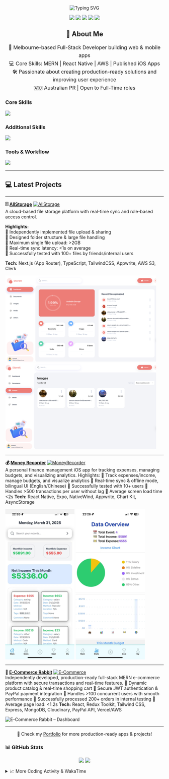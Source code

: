 
<div align="center">
  <img src="https://readme-typing-svg.demolab.com?font=Fira+Code&pause=1000&center=true&vCenter=true&width=500&lines=Hi+there+%F0%9F%91%8B+I'm+Aaron+TAO!;Full-Stack+Developer+from+Melbourne;MERN+Stack+%7C+React+Native+%7C+AWS;Let's+Build+Something+Great+Together!" alt="Typing SVG" />
</div>


<p align="center">
  <a href="https://github.com/HAONANTAO"><img src="https://img.shields.io/badge/GitHub-000?style=flat&logo=github&logoColor=white" /></a>
  <a href="https://www.aarontao.com/"><img src="https://img.shields.io/badge/Portfolio-000?style=flat&logo=vercel&logoColor=white" /></a>
 <a href="2025.09.07Resume.pdf"><img src="https://img.shields.io/badge/Resume-PDF-blue?style=flat&logo=adobeacrobatreader&logoColor=white" /></a>
  <a href="https://www.linkedin.com/in/haonan-tao-aaron/"><img src="https://img.shields.io/badge/-LinkedIn-0077b5?style=flat&logo=linkedin&logoColor=white" /></a>
  <a href="mailto:taoaaron5@gmail.com"><img src="https://img.shields.io/badge/Gmail-D14836?style=flat&logo=gmail&logoColor=white" /></a>
</p>

<h2 align="center">
  💼 <strong>About Me</strong>
</h2>

<p align="center" style="font-size:16px; line-height:1.6; max-width:600px; margin:auto;">
🚀 Melbourne-based Full-Stack Developer building web & mobile apps  <br/>
💻 Core Skills: MERN | React Native | AWS | Published iOS Apps  <br/>
🛠 Passionate about creating production-ready solutions and improving user experience  <br/>
🇦🇺 Australian PR | Open to Full-Time roles
</p>


### Core Skills
<img src="https://skillicons.dev/icons?i=react,nodejs,mongodb,aws,typescript&theme=dark" />

### Additional Skills

<img src="https://skillicons.dev/icons?i=nextjs,tailwind,vercel,docker&theme=dark" />

### Tools & Workflow
<img src="https://skillicons.dev/icons?i=git,github,figma&theme=dark" />

---

## 💻 Latest Projects

---
**🗄️ [AllStorage](https://github.com/HAONANTAO/AllStorage)** [![AllStorage](https://img.shields.io/badge/-AllStorage-3498db?style=flat-square&logo=github&logoColor=white)](https://github.com/HAONANTAO/AllStorage)  
A cloud-based file storage platform with real-time sync and role-based access control.  

**Highlights:**  
🔹 Independently implemented file upload & sharing  
🔹 Designed folder structure & large file handling  
🔹 Maximum single file upload: >2GB  
🔹 Real-time sync latency: <1s on average  
🔹 Successfully tested with 100+ files by friends/internal users  

**Tech:** Next.js (App Router), TypeScript, TailwindCSS, Appwrite, AWS S3, Clerk  

<img src="https://raw.githubusercontent.com/HAONANTAO/AllStorage/main/Demo1.png" width="480" alt="AllStorage Dashboard" /> 
<img src="https://raw.githubusercontent.com/HAONANTAO/AllStorage/main/Features3.png" width="480" alt="AllStorage Dashboard 3" />

---

**💰 [Money Recorder](https://apps.apple.com/us/app/moneyrecorder/id6744058988)** [![MoneyRecorder](https://img.shields.io/badge/-MoneyRecorder-1abc9c?style=flat-square&logo=github&logoColor=white)](https://github.com/HAONANTAO/Money_Recorder)  
A personal finance management iOS app for tracking expenses, managing budgets, and visualizing analytics.
Highlights:
🔹 Track expenses/income, manage budgets, and visualize analytics
🔹 Real-time sync & offline mode, bilingual UI (English/Chinese)
🔹 Successfully tested with 10+ users
🔹 Handles >500 transactions per user without lag
🔹 Average screen load time <2s
**Tech:** React Native, Expo, NativeWind, Appwrite, Chart Kit, AsyncStorage  

<img src="https://raw.githubusercontent.com/HAONANTAO/Money_Recorder/main/assets/Demo1.jpg" width="220" alt="Money Recorder – Home" />
<img src="https://raw.githubusercontent.com/HAONANTAO/Money_Recorder/main/assets/Demo2.jpg" width="220" alt="Money Recorder – Analytics" />

---

**🛒 [E-Commerce Rabbit](https://www.wanyancanrui.com/)** [![E-Commerce](https://img.shields.io/badge/-E--Commerce-1abc9c?style=flat-square&logo=github&logoColor=white)](https://github.com/HAONANTAO/E-Commerce-Rabbit)  
Independently developed, production-ready full-stack MERN e-commerce platform with secure transactions and real-time features. 
🔹 Dynamic product catalog & real-time shopping cart
🔹 Secure JWT authentication & PayPal payment integration
🔹 Handles >100 concurrent users with smooth performance
🔹 Successfully processed 200+ orders in internal testing
🔹 Average page load: <1.2s
**Tech:** React, Redux Toolkit, Tailwind CSS, Express, MongoDB, Cloudinary, PayPal API, Vercel/AWS  

<img src="https://raw.githubusercontent.com/HAONANTAO/E-Commerce-Rabbit/main/ScreenShow.png" width="600" alt="E-Commerce Rabbit – Dashboard" />

---

<p align="center">
  🔗 Check my <a href="https://www.aarontao.com/">Portfolio</a> for more production-ready apps & projects!
</p>

### 📊 GitHub Stats
<p align="center">
  <img src="https://github-readme-stats.vercel.app/api?username=HAONANTAO&show_icons=true&theme=radical&count_private=true" />
  <img src="https://github-readme-stats.vercel.app/api/top-langs/?username=HAONANTAO&layout=compact&theme=radical" />
</p>

<details>
  <summary>📈 More Coding Activity & WakaTime</summary>

  ![HAONANTAO's github activity graph](https://github-readme-activity-graph.vercel.app/graph?username=HAONANTAO&theme=tokyo-night)
    <!--START_SECTION:waka-->
![Code Time](http://img.shields.io/badge/Code%20Time-671%20hrs%2035%20mins-blue)

**🐱 My GitHub Data** 

> 📦 ? Used in GitHub's Storage 
 > 
> 🚫 Not Opted to Hire
 > 
> 📜 31 Public Repositories 
 > 
> 🔑 0 Private Repositories 
 > 
**I'm a Night 🦉** 

```text
🌞 Morning                85 commits          █░░░░░░░░░░░░░░░░░░░░░░░░   02.19 % 
🌆 Daytime                1358 commits        █████████░░░░░░░░░░░░░░░░   34.93 % 
🌃 Evening                2410 commits        ███████████████░░░░░░░░░░   61.99 % 
🌙 Night                  35 commits          ░░░░░░░░░░░░░░░░░░░░░░░░░   00.90 % 
```
📅 **I'm Most Productive on Sunday** 

```text
Monday                   565 commits         ████░░░░░░░░░░░░░░░░░░░░░   14.53 % 
Tuesday                  327 commits         ██░░░░░░░░░░░░░░░░░░░░░░░   08.41 % 
Wednesday                497 commits         ███░░░░░░░░░░░░░░░░░░░░░░   12.78 % 
Thursday                 347 commits         ██░░░░░░░░░░░░░░░░░░░░░░░   08.92 % 
Friday                   524 commits         ███░░░░░░░░░░░░░░░░░░░░░░   13.48 % 
Saturday                 643 commits         ████░░░░░░░░░░░░░░░░░░░░░   16.54 % 
Sunday                   985 commits         ██████░░░░░░░░░░░░░░░░░░░   25.33 % 
```


📊 **This Week I Spent My Time On** 

```text
🕑︎ Time Zone: Australia/Melbourne

💬 Programming Languages: 
TypeScript               4 hrs 25 mins       ██████████████████░░░░░░░   70.85 % 
YAML                     58 mins             ████░░░░░░░░░░░░░░░░░░░░░   15.51 % 
JSON                     21 mins             █░░░░░░░░░░░░░░░░░░░░░░░░   05.85 % 
JavaScript               9 mins              █░░░░░░░░░░░░░░░░░░░░░░░░   02.55 % 
Bash                     6 mins              ░░░░░░░░░░░░░░░░░░░░░░░░░   01.79 % 

🔥 Editors: 
VS Code                  6 hrs 12 mins       █████████████████████████   99.43 % 
Trae                     2 mins              ░░░░░░░░░░░░░░░░░░░░░░░░░   00.57 % 

🐱‍💻 Projects: 
RealEstate.Backend.Conver3 hrs 57 mins       ████████████████░░░░░░░░░   63.26 % 
RealEstate.Backend       1 hr 43 mins        ███████░░░░░░░░░░░░░░░░░░   27.57 % 
RealEstate.Shared        19 mins             █░░░░░░░░░░░░░░░░░░░░░░░░   05.20 % 
PortfolioWebsite         11 mins             █░░░░░░░░░░░░░░░░░░░░░░░░   03.05 % 
Shared                   3 mins              ░░░░░░░░░░░░░░░░░░░░░░░░░   00.93 % 

💻 Operating System: 
Mac                      6 hrs 15 mins       █████████████████████████   100.00 % 
```

**I Mostly Code in JavaScript** 

```text
JavaScript               22 repos            ████████████░░░░░░░░░░░░░   48.89 % 
TypeScript               13 repos            ███████░░░░░░░░░░░░░░░░░░   28.89 % 
HTML                     4 repos             ██░░░░░░░░░░░░░░░░░░░░░░░   08.89 % 
CSS                      3 repos             ██░░░░░░░░░░░░░░░░░░░░░░░   06.67 % 
Java                     1 repo              █░░░░░░░░░░░░░░░░░░░░░░░░   02.22 % 
```



**Timeline**

![Lines of Code chart](https://raw.githubusercontent.com/HAONANTAO/HAONANTAO/main/assets/bar_graph.png)


 Last Updated on 09/09/2025 18:45:11 UTC
<!--END_SECTION:waka-->

</details>
